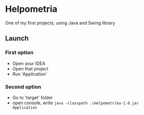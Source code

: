# Helpometria

One of my first projects, using Java and Swing library

## Launch
### First option
- Open your IDEA
- Open that project
- Run 'Application'

### Second option
- Go to 'target' folder
- open console, write ``` java -classpath .\Helpometrika-1.0.jar Application ```